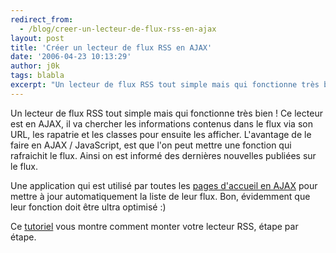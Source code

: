 ```yaml
---
redirect_from:
  - /blog/creer-un-lecteur-de-flux-rss-en-ajax
layout: post
title: 'Créer un lecteur de flux RSS en AJAX'
date: '2006-04-23 10:13:29'
author: j0k
tags: blabla
excerpt: "Un lecteur de flux RSS tout simple mais qui fonctionne très bien !     \nCe lecteur est en AJAX, il va chercher les informations contenus dans le flux via son URL, les rapatrie et les classes pour ensuite les afficher. L'avantage de le faire en AJAX / JavaScript, est que l'on peut mettre une fonction qui rafraichit le flux. Ainsi on est informé des dernières      …"
---
```


Un lecteur de flux RSS tout simple mais qui fonctionne très bien !
Ce lecteur est en AJAX, il va chercher les informations contenus dans le flux via son URL, les rapatrie et les classes pour ensuite les afficher. L'avantage de le faire en AJAX / JavaScript, est que l'on peut mettre une fonction qui rafraichit le flux. Ainsi on est informé des dernières nouvelles publiées sur le flux.

Une application qui est utilisé par toutes les [pages d'accueil en AJAX](http://www.j0k3r.net/chtit-truc-page-d-accueil-en-ajax-37.html) pour mettre à jour automatiquement la liste de leur flux. Bon, évidemment que leur fonction doit être ultra optimisé :)

Ce [tutoriel](http://ajax.phpmagazine.net/2005/11/ajax_rss_reader_step_by_step_t.html) vous montre comment monter votre lecteur RSS, étape par étape.
